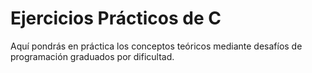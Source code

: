 # Ejercicios Prácticos de C
Aquí pondrás en práctica los conceptos teóricos mediante desafíos de programación graduados por dificultad.
